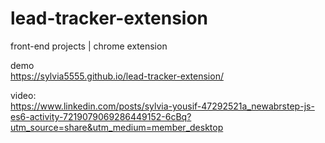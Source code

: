 # lead-tracker-extension
front-end projects | chrome extension

demo <br>
https://sylvia5555.github.io/lead-tracker-extension/ <br>

video: <br>
https://www.linkedin.com/posts/sylvia-yousif-47292521a_newabrstep-js-es6-activity-7219079069286449152-6cBq?utm_source=share&utm_medium=member_desktop
